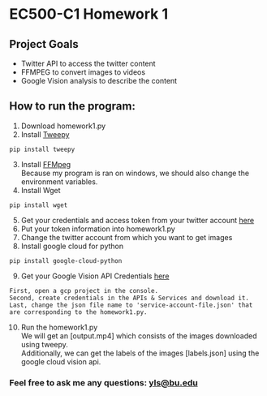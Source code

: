 # EC500-C1 Homework 1

## Project Goals
- Twitter API to access the twitter content</br  >
- FFMPEG to convert images to videos</br  >
- Google Vision analysis to describe the content</br  >

## How to run the program:
1. Download homework1.py
2. Install [Tweepy](https://github.com/tweepy/tweepy)
```
pip install tweepy
```
3. Install [FFMpeg](https://www.ffmpeg.org/)<br />
Because my program is ran on windows, we should also change the environment variables.
4. Install Wget
```
pip install wget
```
5. Get your credentials and access token from your twitter account [here](https://www.slickremix.com/docs/how-to-get-api-keys-and-tokens-for-twitter/)
6. Put your token information into homework1.py
7. Change the twitter account from which you want to get images<br />
8. Install google cloud for python
```
pip install google-cloud-python
```
9. Get your Google Vision API Credentials [here](https://cloud.google.com/vision/docs/auth)
```
First, open a gcp project in the console.
Second, create credentials in the APIs & Services and download it.
Last, change the json file name to 'service-account-file.json' that are corresponding to the homework1.py.
```
10. Run the homework1.py <br />
We will get an [output.mp4] which consists of the images downloaded using tweepy.<br />
Additionally, we can get the labels of the images [labels.json] using the google cloud vision api.

### Feel free to ask me any questions: yls@bu.edu

